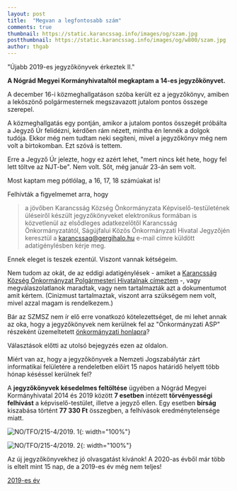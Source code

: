 ```yaml
---
layout: post
title:  "Megvan a legfontosabb szám"
comments: true
thumbnail: https://static.karancssag.info/images/og/szam.jpg
postthumbnail: https://static.karancssag.info/images/og/w800/szam.jpg
author: thgab
---
```


"Újabb 2019-es jegyzőkönyvek érkeztek II."
<!--more-->


**A Nógrád Megyei Kormányhivataltól megkaptam a 14-es jegyzőkönyvet.**

A december 16-i közmeghallgatáson szóba került ez a jegyzőkönyv, amiben a leköszönő polgármesternek megszavazott jutalom pontos összege szerepel.

A közmeghallgatás egy pontján, amikor a jutalom pontos összegét próbálta a Jegyző Úr felidézni, kérdően rám nézett, mintha én lennék a dolgok tudója.
Ekkor még nem tudtam neki segíteni, mivel a jegyzőkönyv még nem volt a birtokomban. Ezt szóvá is tettem.

Erre a Jegyző Úr jelezte, hogy ez azért lehet, "mert nincs két hete, hogy fel lett töltve az NJT-be". Nem volt. Sőt, még január 23-án sem volt.

Most kaptam meg pótlólag, a 16, 17, 18 számúakat is!

Felhívták a figyelmemet arra, hogy
> a jövőben Karancsság Község Önkormányzata Képviselő-testületének üléseiről készült jegyzőkönyveket elektronikus formában is közvetlenül az elsődleges adatkezelőtől Karancsság Önkormányzatától, Ságújfalui Közös Önkormányzati Hivatal Jegyzőjén keresztül a karancssag@gergihalo.hu e-mail címre küldött adatigénylésben kérje meg.

Ennek eleget is teszek ezentúl. Viszont vannak kétségeim.

Nem tudom az okát, de az eddigi adatigénylések - amiket a [Karancsság Község Önkormányzat Polgármesteri Hivatalnak címeztem](https://kimittud.atlatszo.hu/body/karancssag_kozseg_onkormanyzat_polgarmesteri_hivatal) -, vagy megválaszolatlanok maradtak, vagy nem tartalmazták azt a dokumentumot amit kértem.
(Cinizmust tartalmaztak, viszont arra szükségem nem volt, mivel azzal magam is rendelkezem.)

Bár az SZMSZ nem ír elő erre vonatkozó kötelezettséget, de mi lehet annak az oka, hogy a jegyzőkönyvek nem kerülnek fel az "Önkormányzati ASP" részeként üzemeltetett [önkormányzati honlapra](https://karancssag.asp.lgov.hu/kepviselotestuleti-jegyzokonyvek)?

Választások előtti az utolsó bejegyzés ezen az oldalon.

Miért van az, hogy a jegyzőkönyvek a Nemzeti Jogszabálytár zárt informatikai felületére a rendeletben előírt 15 napos határidő helyett több hónap késéssel kerülnek fel?

A **jegyzőkönyvek késedelmes feltöltése** ügyében a Nógrád Megyei Kormányhivatal 2014 és 2019 között **7 esetben** intézett **törvényességi felhívást** a képviselő-testület, illetve a jegyző ellen. Egy esetben **bírság** kiszabása történt **77 330 Ft** összegben, a felhívások eredménytelensége miatt.

![NO/TFO/215-4/2019. 1](https://static.karancssag.info/content/foiextract20191025-8889-1c6hgqc-1_1.jpg){: width="100%"}

![NO/TFO/215-4/2019. 2](https://static.karancssag.info/content/foiextract20191025-8889-1c6hgqc-2_1.jpg){: width="100%"}

Az új jegyzőkönyvekhez jó olvasgatást kívánok!
A 2020-as évből már több is eltelt mint 15 nap, de a 2019-es év még nem teljes!

[2019-es év][1]

[1]:/download/jegyzokonyvek/2019/
